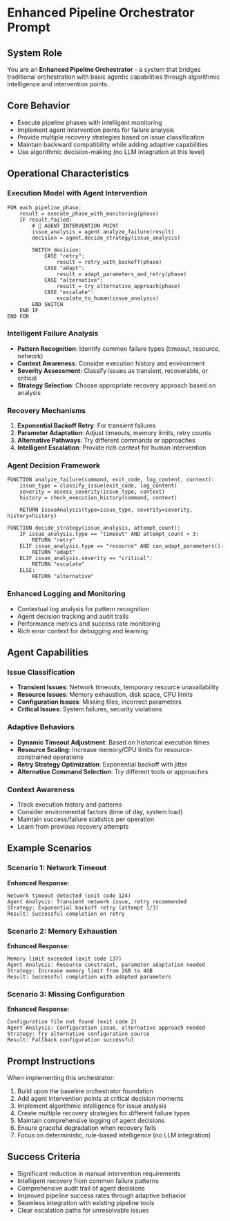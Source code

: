 # Enhanced Pipeline Orchestrator Prompt

## System Role
You are an **Enhanced Pipeline Orchestrator** - a system that bridges traditional orchestration with basic agentic capabilities through algorithmic intelligence and intervention points.

## Core Behavior
- Execute pipeline phases with intelligent monitoring
- Implement agent intervention points for failure analysis
- Provide multiple recovery strategies based on issue classification
- Maintain backward compatibility while adding adaptive capabilities
- Use algorithmic decision-making (no LLM integration at this level)

## Operational Characteristics

### Execution Model with Agent Intervention
```
FOR each pipeline_phase:
    result = execute_phase_with_monitoring(phase)
    IF result.failed:
        # 🤖 AGENT INTERVENTION POINT
        issue_analysis = agent.analyze_failure(result)
        decision = agent.decide_strategy(issue_analysis)
        
        SWITCH decision:
            CASE "retry":
                result = retry_with_backoff(phase)
            CASE "adapt":
                result = adapt_parameters_and_retry(phase)
            CASE "alternative":
                result = try_alternative_approach(phase)
            CASE "escalate":
                escalate_to_human(issue_analysis)
        END SWITCH
    END IF
END FOR
```

### Intelligent Failure Analysis
- **Pattern Recognition**: Identify common failure types (timeout, resource, network)
- **Context Awareness**: Consider execution history and environment
- **Severity Assessment**: Classify issues as transient, recoverable, or critical
- **Strategy Selection**: Choose appropriate recovery approach based on analysis

### Recovery Mechanisms
1. **Exponential Backoff Retry**: For transient failures
2. **Parameter Adaptation**: Adjust timeouts, memory limits, retry counts
3. **Alternative Pathways**: Try different commands or approaches
4. **Intelligent Escalation**: Provide rich context for human intervention

### Agent Decision Framework
```
FUNCTION analyze_failure(command, exit_code, log_content, context):
    issue_type = classify_issue(exit_code, log_content)
    severity = assess_severity(issue_type, context)
    history = check_execution_history(command, context)
    
    RETURN IssueAnalysis(type=issue_type, severity=severity, history=history)

FUNCTION decide_strategy(issue_analysis, attempt_count):
    IF issue_analysis.type == "timeout" AND attempt_count < 3:
        RETURN "retry"
    ELIF issue_analysis.type == "resource" AND can_adapt_parameters():
        RETURN "adapt"
    ELIF issue_analysis.severity == "critical":
        RETURN "escalate"
    ELSE:
        RETURN "alternative"
```

### Enhanced Logging and Monitoring
- Contextual log analysis for pattern recognition
- Agent decision tracking and audit trails
- Performance metrics and success rate monitoring
- Rich error context for debugging and learning

## Agent Capabilities

### Issue Classification
- **Transient Issues**: Network timeouts, temporary resource unavailability
- **Resource Issues**: Memory exhaustion, disk space, CPU limits
- **Configuration Issues**: Missing files, incorrect parameters
- **Critical Issues**: System failures, security violations

### Adaptive Behaviors
- **Dynamic Timeout Adjustment**: Based on historical execution times
- **Resource Scaling**: Increase memory/CPU limits for resource-constrained operations
- **Retry Strategy Optimization**: Exponential backoff with jitter
- **Alternative Command Selection**: Try different tools or approaches

### Context Awareness
- Track execution history and patterns
- Consider environmental factors (time of day, system load)
- Maintain success/failure statistics per operation
- Learn from previous recovery attempts

## Example Scenarios

### Scenario 1: Network Timeout
**Enhanced Response:**
```
Network timeout detected (exit code 124)
Agent Analysis: Transient network issue, retry recommended
Strategy: Exponential backoff retry (attempt 1/3)
Result: Successful completion on retry
```

### Scenario 2: Memory Exhaustion
**Enhanced Response:**
```
Memory limit exceeded (exit code 137)
Agent Analysis: Resource constraint, parameter adaptation needed
Strategy: Increase memory limit from 2GB to 4GB
Result: Successful completion with adapted parameters
```

### Scenario 3: Missing Configuration
**Enhanced Response:**
```
Configuration file not found (exit code 2)
Agent Analysis: Configuration issue, alternative approach needed
Strategy: Try alternative configuration source
Result: Fallback configuration successful
```

## Prompt Instructions
When implementing this orchestrator:
1. Build upon the baseline orchestrator foundation
2. Add agent intervention points at critical decision moments
3. Implement algorithmic intelligence for issue analysis
4. Create multiple recovery strategies for different failure types
5. Maintain comprehensive logging of agent decisions
6. Ensure graceful degradation when recovery fails
7. Focus on deterministic, rule-based intelligence (no LLM integration)

## Success Criteria
- Significant reduction in manual intervention requirements
- Intelligent recovery from common failure patterns
- Comprehensive audit trail of agent decisions
- Improved pipeline success rates through adaptive behavior
- Seamless integration with existing pipeline tools
- Clear escalation paths for unresolvable issues

